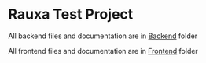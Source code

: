 # Rauxa Test Project

 All backend files and documentation are in [Backend](backend/) folder
 
 All frontend files and documentation are in [Frontend](frontend/) folder
